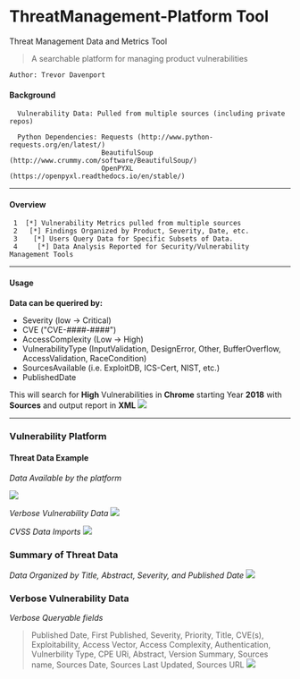 # ThreatManagement-Platform Tool
Threat Management Data and Metrics Tool

> A searchable platform for managing product vulnerabilities

```
Author: Trevor Davenport
```

#### Background ####
```
  Vulnerability Data: Pulled from multiple sources (including private repos)
  
  Python Dependencies: Requests (http://www.python-requests.org/en/latest/)
                       BeautifulSoup (http://www.crummy.com/software/BeautifulSoup/)
                       OpenPYXL (https://openpyxl.readthedocs.io/en/stable/)
```
___

#### Overview ####
```
 1  [*] Vulnerability Metrics pulled from multiple sources
 2   [*] Findings Organized by Product, Severity, Date, etc.
 3    [*] Users Query Data for Specific Subsets of Data.
 4     [*] Data Analysis Reported for Security/Vulnerability Management Tools
```
___

#### Usage ####
**Data can be querired by:**
* Severity (low -> Critical)
* CVE ("CVE-####-####")
* AccessComplexity (Low -> High)
* VulnerabilityType (InputValidation, DesignError, Other, BufferOverflow, AccessValidation, RaceCondition)
* SourcesAvailable (i.e. ExploitDB, ICS-Cert, NIST, etc.)
* PublishedDate

This will search for **High** Vulnerabilities in **Chrome** starting Year **2018** with **Sources** and output report in **XML**
![](https://i.imgur.com/wpxQ2VH.png)

___

### Vulnerability Platform ###
#### Threat Data Example ####
 *Data Available by the platform*

![](https://i.imgur.com/KORZnuk.png)


 *Verbose Vulnerability Data*
![](https://i.imgur.com/HWFL0Ji.png)

 *CVSS Data Imports*
![](https://i.imgur.com/B46XBKU.png)

### Summary of Threat Data ###
 *Data Organized by Title, Abstract, Severity, and Published Date*
![](https://i.imgur.com/cuqX1q9.png)


### Verbose Vulnerability Data ###
 *Verbose Queryable fields*
> Published Date, First Published, Severity, Priority, Title, CVE(s), Exploitability, Access Vector, Access Complexity, Authentication, Vulnerbility Type, CPE URi, Abstract, Version Summary, Sources name, Sources Date, Sources Last Updated, Sources URL
![](https://i.imgur.com/fsIWZhr.png)
 
